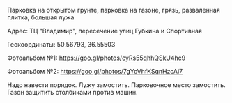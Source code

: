 
Парковка на открытом грунте, парковка на газоне, грязь, разваленная плитка, большая лужа 

Адрес: ТЦ "Владимир", пересечение улиц Губкина и Спортивная

Геокоординаты: 50.56793, 36.55503

Фотоальбом №1: https://goo.gl/photos/cyRs55qhhQSkU4hc9

Фотоальбом №2: https://goo.gl/photos/7gYcVhfKSqnHzcAi7

Надо навести порядок. Лужу замостить. Парковочное место замостить. Газон защитить столбиками против машин.
